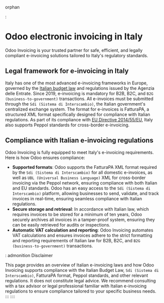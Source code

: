 orphan

:   

# Odoo electronic invoicing in Italy

Odoo Invoicing is your trusted partner for safe, efficient, and legally
compliant e-invoicing solutions tailored to Italy\'s regulatory
standards.

## Legal framework for e-invoicing in Italy

Italy has one of the most advanced e-invoicing frameworks in Europe,
governed by the [Italian budget
law](https://www.gazzettaufficiale.it/eli/id/2022/12/29/22G00211/sg) and
regulations issued by the Agenzia delle Entrate. Since 2019, e-invoicing
is mandatory for B2B, B2C, and `B2G
(business-to-government)` transactions.
All e-invoices must be submitted through the `Sdi
(Sistema di Interscambio)`, the Italian
government\'s centralized exchange system. The format for e-invoices is
FatturaPA, a structured XML format specifically designed for compliance
with Italian regulations. As part of its compliance with [EU Directive
2014/55/EU](https://eur-lex.europa.eu/legal-content/EN/TXT/?uri=CELEX%3A32014L0055),
Italy also supports Peppol standards for cross-border e-invoicing.

## Compliance with Italian e-invoicing regulations

Odoo Invoicing is fully equipped to meet Italy\'s e-invoicing
requirements. Here is how Odoo ensures compliance:

- **Supported formats**: Odoo supports the FatturaPA XML format required
  by the `Sdi (Sistema
  di Interscambio)` for all domestic
  e-invoices, as well as `UBL (Universal Business
  Language)` XML for cross-border
  invoicing via the Peppol network, ensuring compliance with both
  Italian and EU standards. Odoo has an easy access to the
  `Sdi (Sistema di Interscambio)`
  platform, allowing businesses to send, validate, and track invoices in
  real-time, ensuring seamless compliance with Italian regulations.
- **Secure storage and retrieval**: In accordance with Italian law,
  which requires invoices to be stored for a minimum of ten years, Odoo
  securely archives all invoices in a tamper-proof system, ensuring they
  can be easily retrieved for audits or inspections.
- **Automatic VAT calculation and reporting**: Odoo Invoicing automates
  VAT calculations and ensures invoices adhere to the strict formatting
  and reporting requirements of Italian law for B2B, B2C, and
  `B2G (business-to-government)`
  transactions.

: admonition
Disclaimer

This page provides an overview of Italian e-invoicing laws and how Odoo
Invoicing supports compliance with the Italian Budget Law,
`Sdi (Sistema di Interscambio)`,
FatturaPA format, Peppol standards, and other relevant regulations. It
does not constitute legal advice. We recommend consulting with a tax
advisor or legal professional familiar with Italian e-invoicing
regulations to ensure compliance tailored to your specific business
needs.
:::
::::

